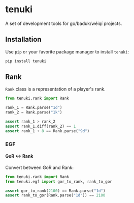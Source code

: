# tenuki

A set of development tools for go/baduk/wéiqí projects.

## Installation

Use `pip` or your favorite package manager to install `tenuki`:

```bash
pip install tenuki
```

## Rank

`Rank` class is a representation of a player's rank.

```python
from tenuki.rank import Rank

rank_1 = Rank.parse("1d")
rank_2 = Rank.parse("1k")

assert rank_1 > rank_2
assert rank_1.diff(rank_2) == 1
assert rank_1 + 8 == Rank.parse("9d")
```

### EGF

#### GoR <-> Rank

Convert between GoR and Rank:

```python
from tenuki.rank import Rank
from tenuki.egf import gor_to_rank, rank_to_gor

assert gor_to_rank(2100) == Rank.parse("1d")
assert rank_to_gor(Rank.parse("1d")) == 2100
```
